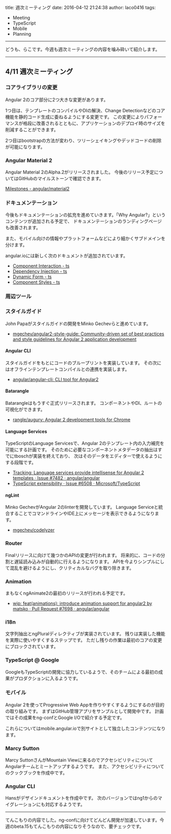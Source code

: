 title: 週次ミーティング
date: 2016-04-12 21:24:38
author: laco0416
tags:
- Meeting
- TypeScript
- Mobile
- Planning

---

どうも、らこです。今週も週次ミーティングの内容を噛み砕いて紹介します。

---

## 4/11 週次ミーティング

### コアライブラリの変更
Angular 2のコア部分に2つ大きな変更があります。

1つ目は、テンプレートのコンパイルやDIの解決、Change Detectionなどのコア機能を静的コード生成に委ねるようにする変更です。
この変更によりパフォーマンスが格段に改善されるとともに、アプリケーションのデプロイ時のサイズを削減することができます。

2つ目はbootstrapの方法が変わり、ツリーシェイキングやデッドコードの削除が可能になります。

### Angular Material 2
Angular Material 2のAlpha.2がリリースされました。
今後のリリース予定についてはGitHubのマイルストーンで確認できます。

[Milestones - angular/material2](https://github.com/angular/material2/milestones)

### ドキュメンテーション
今後もドキュメンテーションの拡充を進めていきます。「Why Angular?」というコンテンツが追加される予定で、
ドキュメンテーションのランディングページも改善されます。

また、モバイル向けの情報やプラットフォームなどにより細かくサブドメインを分けます。

angular.ioには新しく次のドキュメントが追加されています。

- [Component Interaction - ts](https://angular.io/docs/ts/latest/cookbook/component-communication.html)
- [Dependency Injection - ts](https://angular.io/docs/ts/latest/cookbook/dependency-injection.html)
- [Dynamic Form - ts](https://angular.io/docs/ts/latest/cookbook/dynamic-form.html)
- [Component Styles - ts](https://angular.io/docs/ts/latest/guide/component-styles.html)

### 周辺ツール

### スタイルガイド
John Papaがスタイルガイドの開発をMinko Gechevらと進めています。

- [mgechev/angular2-style-guide: Community-driven set of best practices and style guidelines for Angular 2 application development](https://github.com/mgechev/angular2-style-guide)

#### Angular CLI
スタイルガイドをもとにコードのブループリントを実装しています。
その次にはオフラインテンプレートコンパイルとの連携を実装します。

- [angular/angular-cli: CLI tool for Angular2](https://github.com/angular/angular-cli)

#### Batarangle
Batarangleはもうすぐ正式リリースされます。
コンポーネントやDI、ルートの可視化ができます。 

- [rangle/augury: Angular 2 development tools for Chrome](https://github.com/rangle/augury)

#### Language Services
TypeScriptのLanguage Servicesで、Angular 2のテンプレート内の入力補完を可能にする計画です。
そのために必要なコンポーネントメタデータの抽出はすでにtboschが実装を終えており、
次はそのデータをエディターで使えるようにする段階です。

- [Tracking: Language services provide intellisense for Angular 2 templates · Issue #7482 · angular/angular](https://github.com/angular/angular/issues/7482)
- [TypeScript extensibility · Issue #6508 · Microsoft/TypeScript](https://github.com/microsoft/typescript/issues/6508)

#### ngLint
Minko GechevがAngular 2のlinterを開発しています。
Language Serviceと統合することでコマンドラインやIDE上にメッセージを表示できるようになります。

- [mgechev/codelyzer](https://github.com/mgechev/codelyzer)

### Router
Finalリリースに向けて幾つかのAPIの変更が行われます。
将来的に、コードの分割と遅延読み込みが自動的に行えるようになります。
APIを今よりシンプルにして混乱を避けるようにし、クリティカルなバグを取り除きます。

### Animation
まもなくngAnimate2の最初のリリースが行われる予定です。

- [wip: feat(animations): introduce animation support for angular2 by matsko · Pull Request #7698 · angular/angular](https://github.com/angular/angular/pull/7698)

### i18n
文字列抽出とngPluralディレクティブが実装されています。
残りは実装した機能を実際に使いやすくするステップです。
ただし残りの作業は最初のコアの変更にブロックされています。

### TypeScript @ Google
GoogleもTypeScriptの開発に協力しているようで、そのチームによる最初の成果がプロダクションに入るようです。

### モバイル
Angular 2を使ってProgressive Web Appを作りやすくするようにするのが目的の取り組みです。
まずはGitHub管理アプリをサンプルとして開発中です。
計画ではその成果をng-confとGoogle I/Oで紹介する予定です。

これらについてはmobile.angular.ioで別サイトとして独立したコンテンツになります。

### Marcy Sutton
Marcy SuttonさんがMountain Viewに来るのでアクセシビリティについてAngularチームとミートアップするようです。
また、アクセシビリティについてのクックブックを作成中です。

### Angular CLI
Hansがデザインドキュメントを作成中です。
次のバージョンではng1からのマイグレーションにも対応するようです。

---

てんこもりの内容でした。ng-confに向けてどんどん開発が加速しています。今週のbeta.15もてんこもりの内容になりそうなので、要チェックです。  

